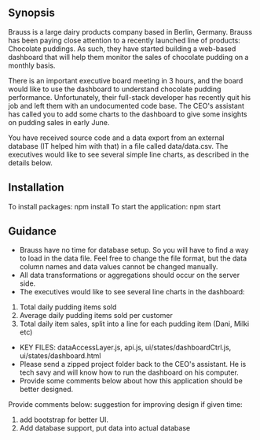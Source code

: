 ## Synopsis

Brauss is a large dairy products company based in Berlin, Germany. Brauss has been paying close attention to a recently launched line of products: Chocolate puddings. As such, they have started building a web-based dashboard that will help them monitor the sales of chocolate pudding on a monthly basis.

There is an important executive board meeting in 3 hours, and the board would like to use the dashboard to understand chocolate pudding performance. Unfortunately, their full-stack developer has recently quit his job and left them with an undocumented code base. The CEO's assistant has called you to add some charts to the dashboard to give some insights on pudding sales in early June.

You have received source code and a data export from an external database (IT helped him with that) in a file called data/data.csv. The executives would like to see several simple line charts, as described in the details below.

## Installation

To install packages: npm install
To start the application: npm start

## Guidance

- Brauss have no time for database setup. So you will have to find a way to load in the data file. Feel free to change the file format, but the data column names and data values cannot be changed manually.
- All data transformations or aggregations should occur on the server side.
- The executives would like to see several line charts in the dashboard:

1.  Total daily pudding items sold
2.  Average daily pudding items sold per customer
3.  Total daily item sales, split into a line for each pudding item (Dani, Milki etc)

- KEY FILES: dataAccessLayer.js, api.js, ui/states/dashboardCtrl.js, ui/states/dashboard.html
- Please send a zipped project folder back to the CEO's assistant. He is tech savy and will know how to run the dashboard on his computer.
- Provide some comments below about how this application should be better designed.

Provide comments below:
suggestion for improving design if given time:

1.  add bootstrap for better UI.
2.  Add database support, put data into actual database
